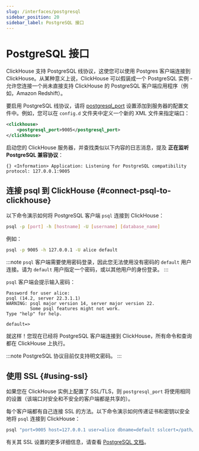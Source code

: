 ```yaml
---
slug: /interfaces/postgresql
sidebar_position: 20
sidebar_label: PostgreSQL 接口
---
```



# PostgreSQL 接口

ClickHouse 支持 PostgreSQL 线协议，这使您可以使用 Postgres 客户端连接到 ClickHouse。从某种意义上说，ClickHouse 可以假装成一个 PostgreSQL 实例 - 允许您连接一个尚未直接支持 ClickHouse 的 PostgreSQL 客户端应用程序（例如，Amazon Redshift）。

要启用 PostgreSQL 线协议，请将 [postgresql_port](../operations/server-configuration-parameters/settings.md#postgresql_port) 设置添加到服务器的配置文件中。例如，您可以在 `config.d` 文件夹中定义一个新的 XML 文件来指定端口：

```xml
<clickhouse>
	<postgresql_port>9005</postgresql_port>
</clickhouse>
```

启动您的 ClickHouse 服务器，并查找类似以下内容的日志消息，提及 **正在监听 PostgreSQL 兼容协议**：

```response
{} <Information> Application: Listening for PostgreSQL compatibility protocol: 127.0.0.1:9005
```

## 连接 psql 到 ClickHouse {#connect-psql-to-clickhouse}

以下命令演示如何将 PostgreSQL 客户端 `psql` 连接到 ClickHouse：

```bash
psql -p [port] -h [hostname] -U [username] [database_name]
```

例如：

```bash
psql -p 9005 -h 127.0.0.1 -U alice default
```

:::note
`psql` 客户端需要使用密码登录，因此您无法使用没有密码的 `default` 用户连接。请为 `default` 用户指定一个密码，或以其他用户的身份登录。
:::

`psql` 客户端会提示输入密码：

```response
Password for user alice:
psql (14.2, server 22.3.1.1)
WARNING: psql major version 14, server major version 22.
         Some psql features might not work.
Type "help" for help.

default=>
```

就这样！您现在已经将 PostgreSQL 客户端连接到 ClickHouse，所有命令和查询都在 ClickHouse 上执行。

:::note
PostgreSQL 协议目前仅支持明文密码。
:::

## 使用 SSL {#using-ssl}

如果您在 ClickHouse 实例上配置了 SSL/TLS，则 `postgresql_port` 将使用相同的设置（该端口对安全和不安全的客户端都是共享的）。

每个客户端都有自己连接 SSL 的方法。以下命令演示如何传递证书和密钥以安全地将 `psql` 连接到 ClickHouse：

```bash
psql "port=9005 host=127.0.0.1 user=alice dbname=default sslcert=/path/to/certificate.pem sslkey=/path/to/key.pem sslrootcert=/path/to/rootcert.pem sslmode=verify-ca"
```

有关其 SSL 设置的更多详细信息，请查看 [PostgreSQL 文档](https://jdbc.postgresql.org/documentation/head/ssl-client.html)。
